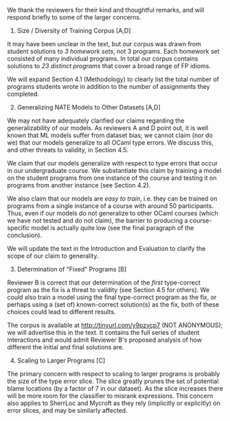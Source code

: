 We thank the reviewers for their kind and thoughtful remarks, and will
respond briefly to some of the larger concerns.


1. Size / Diversity of Training Corpus [A,D]

It may have been unclear in the text, but our corpus was drawn from
student solutions to *3 homework sets*, not 3 programs. Each homework
set consisted of many individual programs. In total our corpus contains
solutions to *23 distinct programs* that cover a broad range of FP idioms.

We will expand Section 4.1 (Methodology) to clearly list the total
number of programs students wrote in addition to the number of
assignments they completed.


2. Generalizing NATE Models to Other Datasets [A,D]

We may not have adequately clarified our claims regarding the
generalizability of our models. As reviewers A and D point out, it is
well known that ML models suffer from dataset bias; we cannot claim (nor
do we) that our models generalize to all OCaml type errors. We discuss
this, and other threats to validity, in Section 4.5.

We claim that our models generalize with respect to type errors that
occur in our undergraduate course. We substantiate this claim by
training a model on the student programs from one instance of the course
and testing it on programs from another instance (see Section 4.2).

We also claim that our models are *easy to train*, i.e. they can be
trained on programs from a single instance of a course with around 50
participants. Thus, even if our models do not generalize to other OCaml
courses (which we have not tested and do not claim), the barrier to
producing a course-specific model is actually quite low (see the final
paragraph of the conclusion).

We will update the text in the Introduction and Evaluation to clarify
the scope of our claim to generality.


3. Determination of "Fixed" Programs [B]

Reviewer B is correct that our determination of the *first* type-correct
program as the fix is a threat to validity (see Section 4.5 for
others). We could also train a model using the final type-correct
program as the fix, or perhaps using a (set of) known-correct
solution(s) as the fix, both of these choices could lead to different
results.

The corpus is available at http://tinyurl.com/y9pzvcp7 (NOT ANONYMOUS);
we will advertise this in the text. It contains the full series of
student interactions and would admit Reviewer B's proposed analysis of
how different the initial and final solutions are.


4. Scaling to Larger Programs [C]

The primary concern with respect to scaling to larger programs is
probably the size of the type error slice. The slice greatly prunes the
set of potential blame locations (by a factor of 7 in our dataset). As
the slice increases there will be more room for the classifier to
misrank expressions. This concern also applies to SherrLoc and Mycroft
as they rely (implicitly or explicitly) on error slices, and may be
similarly affected.


